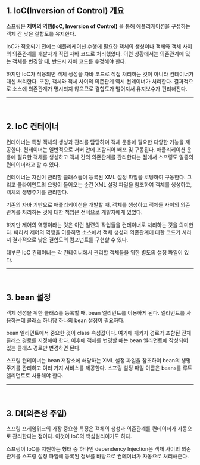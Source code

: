 ## 1. IoC(Inversion of Control) 개요
스프링은 **제어의 역행(IoC, Inversion of Control)** 을 통해 애플리케이션을 구성하는 객체 간 낮은 결합도를 유지한다.

IoC가 적용되기 전에는 애플리케이션 수행에 필요한 객체의 생성이나 객체와 객체 사이의 의존관계를 개발자가 직접 자바 코드로 처리했었다. 
이런 상황에서는 의존관계에 있는 객체를 변경할 때, 반드시 자바 코드를 수정해야 한다.

하지만 IoC가 적용되면 객체 생성을 자바 코드로 직접 처리하는 것이 아니라 컨테이너가 대신 처리한다.
또한, 객체와 객체 사이의 의존관계 역시 컨테이너가 처리한다.
결과적으로 소스에 의존관계가 명시되지 않으므로 결합도가 떨어져서 유지보수가 편리해진다.

-----
</br>

## 2. IoC 컨테이너
컨테이너는 특정 객체의 생성과 관리를 담당하며 객체 운용에 필요한 다양한 기능을 제공한다.
컨테이너는 일반적으로 서버 안에 포함되어 배포 및 구동된다.
애플리케이션 운용에 필요한 객체를 생성하고 객체 간의 의존관계를 관리한다는 점에서 스프링도 일종의 컨테이너라고 할 수 있다.

컨테이너는 자신이 관리할 클래스들이 등록된 XML 설정 파일을 로딩하여 구동한다.
그리고 클라이언트의 요청이 들어오는 순간 XML 설정 파일을 참조하여 객체를 생성하고, 객체의 생명주기를 관리한다.

기존의 자바 기반으로 애플리케이션을 개발할 때, 객체를 생성하고 객체들 사이의 의존관계를 처리하는 것에 대한 책임은 
전적으로 개발자에게 있었다.

하지만 제어의 역행이라는 것은 이런 일련의 작업들을 컨테이너로 처리하는 것을 의미한다.
따라서 제어의 역행을 이용하면 소스에서 객체 생성과 의존관계에 대한 코드가 사라져 결과적으로 낮은 결합도의 컴포넌트를 구현할 수 있다.

대부분 IoC 컨테이너는 각 컨테이너에서 관리할 객체들을 위한 별도의 설정 파일이 있다.

-----
</br>

## 3. bean 설정
객체 생성을 위한 클래스를 등록할 때, bean 엘리먼트를 이용하게 된다.
<bean> 엘리먼트를 사용하는데 클래스 하나당 하나의 bean 설정이 필요하다.

bean 엘리먼트에서 중요한 것이 class 속성값이다. 여기에 패키지 경로가 포함된 전체 클래스 경로를 지정해야 한다.
이후에 객체를 변경할 때는 bean 엘리먼트에 작성되어 있는 클래스 경로만 변경하면 된다.
  
스프링 컨테이너는 bean 저장소에 해당하는 XML 설정 파일을 참조하여 bean의 생명주기를 관리하고 여러 가지 서비스를 제공한다.
스프링 설정 파일 이름은 beans를 루트 엘리먼트로 사용해야 한다.
  
-----
</br>

## 3. DI(의존성 주입)
스프링 프레임워크의 가장 중요한 특징은 객체의 생성과 의존관계를 컨테이너가 자동으로 관리한다는 점이다.
이것이 IoC의 핵심원리이기도 하다. 

스프링이 IoC를 지원하는 형태 중 하나인 dependency Injection은 객체 사이의 의존관계를 
스프링 설정 파일에 등록된 정보를 바탕으로 컨테이너가 자동으로 처리해준다.



